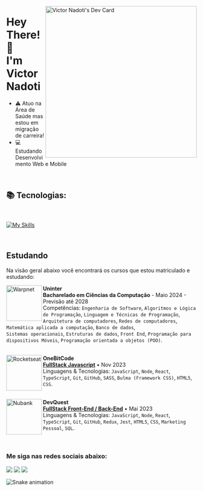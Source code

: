 <a href="https://app.daily.dev/vnadoti"><img align="right" src="https://api.daily.dev/devcards/e5c0f17ea67f44e2bb9207cb04994fe2.png?r=i94" width="400" alt="Victor Nadoti's Dev Card"/></a>


<h1>Hey There! 🤙
<br>
I'm Victor Nadoti </h1>

- ⚠️ Atuo na Área de Saúde mas estou em migração de carreira!
- 💻 Estudando Desenvolvimento Web e Mobile

<br>
<h2>📚 Tecnologias:</h2>
<div style="display: inline_block"><br>
 
[![My Skills](https://skillicons.dev/icons?i=html,css,js,git,github,figma,ps,ae,ableton&perline=6)]()
</div> 
 
<br>

## Estudando

Na visão geral abaixo você encontrará os cursos que estou matriculado e estudando:

[<img align="left" height="94px" width="94px" alt="Warpnet" src="https://i.pinimg.com/originals/34/f1/ee/34f1eebb24817c1086a1a8abef7925df.jpg"/>](https://www.uninter.com/graduacao-ead/bacharelado-em-ciencia-da-computacao/)

**Uninter** \
**Bacharelado em Ciências da Computação** -  Maio 2024 - Previsão até 2028 \
Competências: `Engenharia de Software`, `Algoritmos e Lógica de Programação`, `Linguagem e Técnicas de Programação`, `Arquitetura de computadores`, `Redes de computadores`, `Matemática aplicada a computação`, `Banco de dados`,\
`Sistemas operacionais`, `Estruturas de dados`, `Front End`, `Programação para dispositivos Móveis`, `Programação orientada a objetos (POO)`.\
<br/>

[<img align="left" height="94px" width="94px" alt="Rocketseat" src="https://encrypted-tbn0.gstatic.com/images?q=tbn:ANd9GcQWbVYHXnz8RqbVFsge5hGINGJpz70rIr0S6A&s"/>](https://www.onebitcode.com/)

**OneBitCode** \
[**FullStack Javascript**](https://cursos.onebitcode.com/area/vitrine) • Nov 2023 \
Linguagens & Tecnologias: `JavaScript`, `Node`, `React`, `TypeScript`, `Git`,
`GitHub`, `SASS`, `Bulma (Framework CSS)`, `HTML5`, `CSS`.\
<br/>

[<img align="left" height="94px" width="94px" alt="Nubank" src="https://media.licdn.com/dms/image/C4D0BAQG9RVtXwXXxfQ/company-logo_200_200/0/1663864652596/devquest_dev_em_dobro_logo?e=2147483647&v=beta&t=H03oiCKR11eeezclXLSZ8IvipbGFl61T_ESnjIVzXYc">](https://devemdobro.com/matriculas-abertas/)

**DevQuest** \
[**FullStack Front-End / Back-End**](https://devemdobro.com/matriculas-abertas/) • Mai 2023 \
Linguagens & Tecnologias: `JavaScript`, `Node`, `React`, `TypeScript`, `Git`,
`GitHub`, `Redux`, `Jest`, `HTML5`, `CSS`, `Marketing Pessoal`, `SQL`.
<br/>
<br/>
<br/>
<h3> Me siga nas redes sociais abaixo:</h3> 
<div> 
  <a href="https://instagram.com/vnadoti" target="_blank"><img src="https://img.shields.io/badge/-Instagram-%23E4405F?style=for-the-badge&logo=instagram&logoColor=white" target="_blank"></a>
  <a href = "mailto:vnadoti@.com.com"><img src="https://img.shields.io/badge/-Gmail-%23333?style=for-the-badge&logo=gmail&logoColor=white" target="_blank"></a>
  <a href="https://www.linkedin.com/in/victornadoti" target="_blank"><img src="https://img.shields.io/badge/-LinkedIn-%230077B5?style=for-the-badge&logo=linkedin&logoColor=white" target="_blank"></a> 
 
  ![Snake animation](https://github.com/devemdobro/devemdobro/blob/output/github-contribution-grid-snake.svg)
</div>
